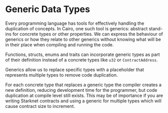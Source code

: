 # Generic Data Types

Every programming language has tools for effectively handling the duplication of concepts. In Cairo, one such tool is generics: abstract stand-ins for concrete types or other properties. We can express the behaviour of generics or how they relate to other generics without knowing what will be in their place when compiling and running the code.

Functions, structs, enums and traits can incorporate generic types as part of their definition instead of a concrete types like `u32` or `ContractAddress`.

Generics allow us to replace specific types with a placeholder that represents multiple types to remove code duplication.

For each concrete type that replaces a generic type the compiler creates a new definition, reducing development time for the programmer, but code duplication at compile level still exists. This may be of importance if you are writing Starknet contracts and using a generic for multiple types which will cause contract size to increment.
